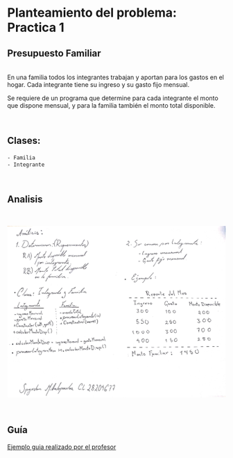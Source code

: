 # Planteamiento del problema: Practica 1
## Presupuesto Familiar

<br>
En una familia todos los integrantes trabajan y aportan para los gastos en el hogar. Cada integrante tiene su ingreso y su gasto fijo mensual. 

Se requiere de un programa que determine para cada integrante el monto que dispone mensual, y para la familia también el monto total disponible.

<br>

## Clases: 

    - Familia
    - Integrante


<br>

## Analisis
<br>

![Analisis del problema](Analisis_Practica_1.jpeg)

<br>


## Guía
[Ejemplo guia realizado por el profesor](http://theeasyweb.net/profe_prog1)

